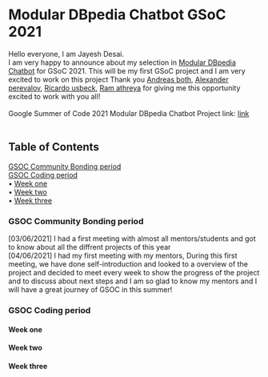 # Modular DBpedia Chatbot GSoC 2021

Hello everyone, I am Jayesh Desai.<br /> 
I am very happy to announce about my selection in [Modular DBpedia Chatbot](https://summerofcode.withgoogle.com/projects/#5922382260207616) for GSoC 2021.
This will be my first GSoC project and I am very excited to work on this project Thank you [Andreas both](https://www.linkedin.com/in/andreas-both-94267222/), [Alexander perevalov](https://www.linkedin.com/in/alexander-perevalov-837780111/?lipi=urn%3Ali%3Apage%3Ad_flagship3_people_connections%3BU%2FpdNmPFSUqmoz82LyrZKA%3D%3D), [Ricardo usbeck](https://www.linkedin.com/in/ricardo-usbeck/?lipi=urn%3Ali%3Apage%3Ad_flagship3_people_connections%3BQQw%2Bvv%2FvRwmEwkG30ZxSsQ%3D%3D), [Ram athreya](https://www.linkedin.com/in/ramgathreya/?lipi=urn%3Ali%3Apage%3Ad_flagship3_people_connections%3BQQw%2Bvv%2FvRwmEwkG30ZxSsQ%3D%3D) for giving me this opportunity excited to work with you all!
<br />
<br />
Google Summer of Code 2021 Modular DBpedia Chatbot Project link: [link](https://github.com/dbpedia/chatbot-ng)
<br />
<br />

## Table of Contents
<a href="#community_period">GSOC Community Bonding period</a>   
<a href="#coding_period">GSOC Coding period</a><br /> 
<span>&#8226;</span> <a href="#coding_period_weekone">Week one</a><br /> 
<span>&#8226;</span> <a href="#coding_period_weektwo">Week two</a><br /> 
<span>&#8226;</span> <a href="#coding_period_weekthree">Week three</a> 


<h3 id="community_period">GSOC Community Bonding period</h3>

[03/06/2021] I had a first meeting with almost all mentors/students and got to know about all the diffrent projects of this year <br> 
[04/06/2021] I had my first meeting with my mentors, During this first meeting, we have done self-introduction and looked to a overview of the project and decided to meet every week to show the progress of the project and to discuss about next steps and I am so glad to know my mentors and I will have a great journey of GSOC in this summer!

<h3 id="coding_period">GSOC Coding period</h3>

<h4 id="coding_period_weekone">Week one</h4>
<h4 id="coding_period_weektwo">Week two</h4>
<h4 id="coding_period_weekthree">Week three</h4>




